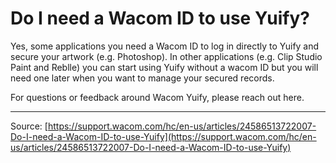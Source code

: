 # Do I need a Wacom ID to use Yuify?

Yes, some applications you need a Wacom ID to log in directly to Yuify and secure your artwork (e.g. Photoshop). In other applications (e.g. Clip Studio Paint and Reblle) you can start using Yuify without a wacom ID but you will need one later when you want to manage your secured records.


For questions or feedback around Wacom Yuify, please reach out here.

---
Source: [https://support.wacom.com/hc/en-us/articles/24586513722007-Do-I-need-a-Wacom-ID-to-use-Yuify](https://support.wacom.com/hc/en-us/articles/24586513722007-Do-I-need-a-Wacom-ID-to-use-Yuify)

